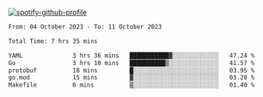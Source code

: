 [![spotify-github-profile](https://spotify-github-profile.vercel.app/api/view?uid=313pysyt3uxkjdidtiuvzf7nrnnu&cover_image=true&theme=natemoo-re&show_offline=false&background_color=121212&interchange=false&bar_color=53b14f&bar_color_cover=false)](https://spotify-github-profile.vercel.app/api/view?uid=313pysyt3uxkjdidtiuvzf7nrnnu&redirect=true)

<!--START_SECTION:waka-->

```txt
From: 04 October 2023 - To: 11 October 2023

Total Time: 7 hrs 35 mins

YAML              3 hrs 36 mins   ███████████▓░░░░░░░░░░░░░   47.24 %
Go                3 hrs 10 mins   ██████████▒░░░░░░░░░░░░░░   41.57 %
protobuf          18 mins         █░░░░░░░░░░░░░░░░░░░░░░░░   03.95 %
go.mod            15 mins         ▓░░░░░░░░░░░░░░░░░░░░░░░░   03.28 %
Makefile          6 mins          ▒░░░░░░░░░░░░░░░░░░░░░░░░   01.40 %
```

<!--END_SECTION:waka-->